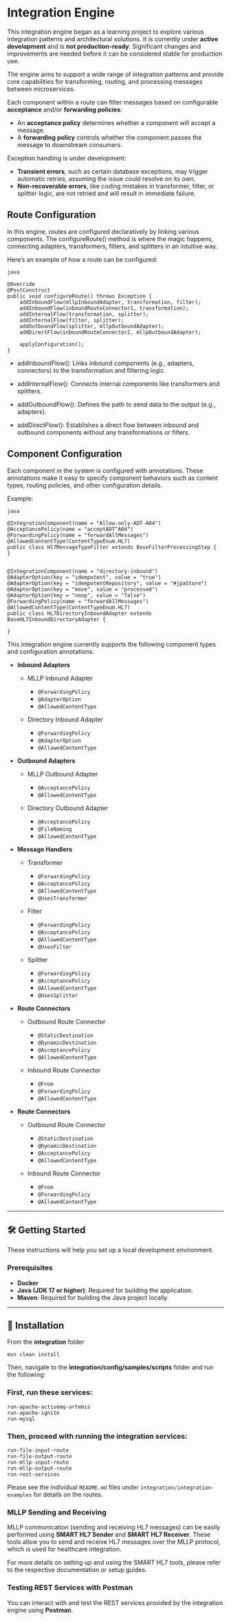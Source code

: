 # Integration Engine

This integration engine began as a learning project to explore various integration patterns and architectural solutions. It is currently under **active development** and is **not production-ready**. Significant changes and improvements are needed before it can be considered stable for production use.

The engine aims to support a wide range of integration patterns and provide core capabilities for transforming, routing, and processing messages between microservices.

Each component within a route can filter messages based on configurable **acceptance** and/or **forwarding policies**:

- An **acceptance policy** determines whether a component will accept a message.
- A **forwarding policy** controls whether the component passes the message to downstream consumers.

Exception handling is under development:

- **Transient errors**, such as certain database exceptions, may trigger automatic retries, assuming the issue could resolve on its own.
- **Non-recoverable errors**, like coding mistakes in transformer, filter, or splitter logic, are not retried and will result in immediate failure.



## Route Configuration
In this engine, routes are configured declaratively by linking various components. The configureRoute() method is where the magic happens, connecting adapters, transformers, filters, and splitters in an intuitive way.

Here’s an example of how a route can be configured:

```
java

@Override
@PostConstruct
public void configureRoute() throws Exception {
    addInboundFlow(mllpInboundAdapter, transformation, filter);
    addInboundFlow(inboundRouteConnector1, transformation);
    addInternalFlow(transformation, splitter);
    addInternalFlow(filter, splitter);
    addOutboundFlow(splitter, mllpOutboundAdapter);
    addDirectFlow(inboundRouteConnector2, mllpOutboundAdapter);
    
    applyConfiguration();
}
```

- addInboundFlow(): Links inbound components (e.g., adapters, connectors) to the transformation and filtering logic.


- addInternalFlow(): Connects internal components like transformers and splitters.


- addOutboundFlow(): Defines the path to send data to the output (e.g., adapters).


- addDirectFlow(): Establishes a direct flow between inbound and outbound components without any transformations or filters.


## Component Configuration
Each component in the system is configured with annotations. These annotations make it easy to specify component behaviors such as content types, routing policies, and other configuration details.

Example:

```
java

@IntegrationComponent(name = "Allow-only-ADT-A04")
@AcceptancePolicy(name = "acceptADT^A04")
@ForwardingPolicy(name = "forwardAllMessages")
@AllowedContentType(ContentTypeEnum.HL7)
public class Hl7MessageTypeFilter extends BaseFilterProcessingStep {
}


@IntegrationComponent(name = "directory-inbound")
@AdapterOption(key = "idempotent", value = "true")
@AdapterOption(key = "idempotentRepository", value = "#jpaStore")
@AdapterOption(key = "move", value = "processed")
@AdapterOption(key = "noop", value = "false")
@ForwardingPolicy(name = "forwardAllMessages")
@AllowedContentType(ContentTypeEnum.HL7)
public class HL7DirectoryInboundAdapter extends BaseHL7InboundDirectoryAdapter {
 
}

```
This integration engine currently supports the following component types and configuration annotations:

- **Inbound Adapters**


  - MLLP Inbound Adapter  
    - `@ForwardingPolicy`  
    - `@AdapterOption`  
    - `@AllowedContentType`  
    
    

  - Directory Inbound Adapter  
    - `@ForwardingPolicy`  
    - `@AdapterOption`  
    - `@AllowedContentType`  
    



- **Outbound Adapters**


  - MLLP Outbound Adapter  
    - `@AcceptancePolicy`  
    - `@AllowedContentType` 
     
     

  - Directory Outbound Adapter  
    - `@AcceptancePolicy`  
    - `@FileNaming`  
    - `@AllowedContentType`  
    
    


- **Message Handlers**


  - Transformer  
    - `@ForwardingPolicy`  
    - `@AcceptancePolicy`  
    - `@AllowedContentType`  
    - `@UsesTransformer`  
    
    

  - Filter  
    - `@ForwardingPolicy`  
    - `@AcceptancePolicy`  
    - `@AllowedContentType`  
    - `@UsesFilter`  
    
    

  - Splitter  
    - `@ForwardingPolicy`  
    - `@AcceptancePolicy`  
    - `@AllowedContentType`  
    - `@UsesSplitter`  
    
    


- **Route Connectors**


  - Outbound Route Connector  
    - `@StaticDestination`  
    - `@DynamicDestination`  
    - `@AcceptancePolicy`  
    - `@AllowedContentType`  
    
    

  - Inbound Route Connector  
    - `@From`  
    - `@ForwardingPolicy`
    - `@AllowedContentType`  
    
    
    



- **Route Connectors**

  - Outbound Route Connector
    - `@StaticDestination`
    - `@DynamicDestination`
    - `@AcceptancePolicy`
    - `@AllowedContentType` 
    
    
    
  - Inbound Route Connector
    - `@From`
    - `@ForwardingPolicy`
    - `@AllowedContentType` 
    

---

## 🛠 Getting Started

These instructions will help you set up a local development environment.

### Prerequisites

- **Docker**
- **Java (JDK 17 or higher)**: Required for building the application.
- **Maven**: Required for building the Java project locally.

---

## 🚀 Installation

From the **integration** folder

```
mvn clean install
```

Then, navigate to the **integration/config/samples/scripts** folder and run the following:

### First, run these services:

```
run-apache-activemq-artemis
run-apache-ignite
run-mysql
```

### Then, proceed with running the integration services:

```
run-file-input-route
run-file-output-route
run-mllp-input-route
run-mllp-output-route
run-rest-services
```

Please see the individual `README.md` files under `integration/integration-examples` for details on the routes.

### MLLP Sending and Receiving

MLLP communication (sending and receiving HL7 messages) can be easily performed using **SMART HL7 Sender** and **SMART HL7 Receiver**. These tools allow you to send and receive HL7 messages over the MLLP protocol, which is used for healthcare integration.

For more details on setting up and using the SMART HL7 tools, please refer to the respective documentation or setup guides.

### Testing REST Services with Postman

You can interact with and test the REST services provided by the integration engine using **Postman**. 
